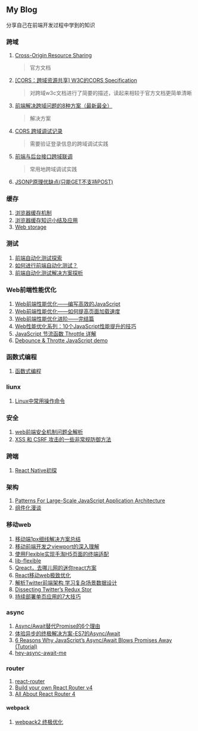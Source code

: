 ## **My Blog**
分享自己在前端开发过程中学到的知识

### 跨域

1. [Cross-Origin Resource Sharing](https://www.w3.org/TR/cors/#access-control-expose-headers-response-header)
    > 官方文档
2. [[CORS：跨域资源共享] W3C的CORS Specification](http://www.cnblogs.com/artech/p/cors-4-asp-net-web-api-02.html)
    > 对跨域w3c文档进行了简要的描述，读起来相较于官方文档更简单清晰
3. [前端解决跨域问题的8种方案（最新最全）](http://blog.csdn.net/joyhen/article/details/21631833)
    > 解决方案
4. [CORS 跨域调试记录](https://isudox.com/2016/11/12/cors-in-action/)
    > 需要验证登录信息的跨域调试实践
5. [前端与后台接口跨域联调](http://www.lred.me/2016/09/05/http-proxy/)
    > 常用地跨域调试实践
6. [JSONP原理优缺点(只能GET不支持POST)](http://blog.csdn.net/z69183787/article/details/19191385)
    
### 缓存

1. [浏览器缓存机制](https://www.cnblogs.com/skynet/archive/2012/11/28/2792503.html)
2. [浏览器缓存知识小结及应用](http://web.jobbole.com/84888/)
3. [Web storage](https://html.spec.whatwg.org/multipage/webstorage.html#dom-localstorage)

### 测试
1. [前端自动化测试探索](http://fex.baidu.com/blog/2015/07/front-end-test/)
2. [如何进行前端自动化测试？](https://www.zhihu.com/question/29922082)
3. [前端自动化测试解决方案探析](http://imweb.io/topic/5833d14cf8a1d5546059a301)

### Web前端性能优化
1. [Web前端性能优化——编写高效的JavaScript](http://www.cnblogs.com/MarcoHan/p/5315361.html)
2. [Web前端性能优化——如何提高页面加载速度](http://www.cnblogs.com/MarcoHan/p/5295398.html)
3. [Web前端性能优化进阶——完结篇](http://www.cnblogs.com/MarcoHan/p/5297798.html)
4. [Web性能优化系列：10个JavaScript性能提升的技巧](http://web.jobbole.com/82469/)
5. [JavaScript 节流函数 Throttle 详解](http://blog.csdn.net/u013510614/article/details/51920770)
6. [Debounce & Throtte JavaScript demo](https://github.com/dcorb/debounce-throttle)

### 函数式编程
1. [函数式编程](https://ppt.baomitu.com/d/0bda92b8#/)

### liunx
1. [Linux中常用操作命令](http://www.cnblogs.com/laov/p/3541414.html#Linux)

### 安全
1. [web前端安全机制问题全解析](http://imweb.io/topic/56f895bf14ea0f7263803d5b)
2. [XSS 和 CSRF 攻击的一些非常规防御方法](http://www.imooc.com/article/18069)

### 跨端
1. [React Native初探](http://www.cnblogs.com/yexiaochai/p/6042112.html)

### 架构
1. [Patterns For Large-Scale JavaScript Application Architecture](https://addyosmani.com/largescalejavascript/)
2. [组件化漫谈](http://www.jianshu.com/p/67a6004f6930)

### 移动web
1. [移动端1px细线解决方案总结](http://www.cnblogs.com/fang51/p/5681528.html)
2. [移动前端开发之viewport的深入理解](http://www.cnblogs.com/2050/p/3877280.html)
3. [使用Flexible实现手淘H5页面的终端适配](http://www.w3cplus.com/mobile/lib-flexible-for-html5-layout.html)
4. [lib-flexible](https://github.com/amfe/lib-flexible)
5. [Qreact，去哪儿网的迷你react方案](https://zhuanlan.zhihu.com/p/26794987)
6. [React移动web极致优化](http://dev.qq.com/topic/579083d1c9da73584b02587d)
7. [解析Twitter前端架构 学习复杂场景数据设计](https://segmentfault.com/a/1190000009224244)
8. [Dissecting Twitter’s Redux Stor](https://medium.com/statuscode/dissecting-twitters-redux-store-d7280b62c6b1)
9. [持续部署单页应用的7大技巧](http://www.jianshu.com/p/6185a9bfd9eb)

### async

1. [Async/Await替代Promise的6个理由](http://kiwenlau.com/2017/04/01/nodejs-async-await/)
2. [体验异步的终极解决方案-ES7的Async/Await](https://cnodejs.org/topic/5640b80d3a6aa72c5e0030b6)
3. [6 Reasons Why JavaScript’s Async/Await Blows Promises Away (Tutorial)](https://hackernoon.com/6-reasons-why-javascripts-async-await-blows-promises-away-tutorial-c7ec10518dd9)
4. [hey-async-await-me](http://www.alloyteam.com/2015/12/hey-async-await-me/)

### router

1. [react-router](https://github.com/ReactTraining/react-router)
2. [Build your own React Router v4](https://tylermcginnis.com/build-your-own-react-router-v4/)
3. [All About React Router 4](https://css-tricks.com/react-router-4/?utm_source=reactnl&utm_medium=email)


#### webpack

1. [webpack2 终极优化](http://imweb.io/topic/5868e1abb3ce6d8e3f9f99bb)

